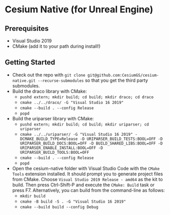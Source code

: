 # Cesium Native (for Unreal Engine)

## Prerequisites

* Visual Studio 2019
* CMake (add it to your path during install!)

## Getting Started

* Check out the repo with `git clone git@github.com:CesiumGS/cesium-native.git --recurse-submodules` so that you get the third party submodules.
* Build the draco library with CMake:
  * `pushd extern; mkdir build; cd build; mkdir draco; cd draco`
  * `cmake ../../draco/ -G "Visual Studio 16 2019"`
  * `cmake --build . --config Release`
  * `popd`
* Build the uriparser library with CMake:
  * `pushd extern; mkdir build; cd build; mkdir uriparser; cd uriparser`
  * `cmake ../../uriparser/ -G "Visual Studio 16 2019" -DCMAKE_BUILD_TYPE=Release -D URIPARSER_BUILD_TESTS:BOOL=OFF -D URIPARSER_BUILD_DOCS:BOOL=OFF -D BUILD_SHARED_LIBS:BOOL=OFF -D URIPARSER_ENABLE_INSTALL:BOOL=OFF -D URIPARSER_BUILD_TOOLS:BOOL=OFF`
  * `cmake --build . --config Release`
  * `popd`
* Open the cesium-native folder with Visual Studio Code with the `CMake Tools` extension installed. It should prompt you to generate project files from CMake. Choose `Visual Studio 2019 Release - amd64` as the kit to build. Then press Ctrl-Shift-P and execute the `CMake: Build` task or press F7. Alternatively, you can build from the command-line as follows:
  * `mkdir build`
  * `cmake -B build -S . -G "Visual Studio 16 2019"`
  * `cmake --build build --config Debug`
